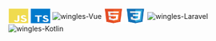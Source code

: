 <div style="display: inline_block"><br>
  <img align="center" alt="wingles-Js"      height="30" width="40" src="https://raw.githubusercontent.com/devicons/devicon/master/icons/javascript/javascript-plain.svg">
  <img align="center" alt="wingles-Ts"      height="30" width="40" src="https://raw.githubusercontent.com/devicons/devicon/master/icons/typescript/typescript-plain.svg">
  <img align="center" alt="wingles-Vue"     height="30" width="40" src="https://cdn.jsdelivr.net/gh/devicons/devicon/icons/vuejs/vuejs-original.svg" />
  <img align="center" alt="wingles-HTML"    height="30" width="40" src="https://raw.githubusercontent.com/devicons/devicon/master/icons/html5/html5-original.svg">
  <img align="center" alt="wingles-CSS"     height="30" width="40" src="https://raw.githubusercontent.com/devicons/devicon/master/icons/css3/css3-original.svg">
  <img align="center" alt="wingles-Laravel" height="30" width="40" src="https://cdn.jsdelivr.net/gh/devicons/devicon/icons/laravel/laravel-plain.svg" />
  <img align="center" alt="wingles-Kotlin"  height="30" width="40" src="https://cdn.jsdelivr.net/gh/devicons/devicon/icons/kotlin/kotlin-original.svg" />
</div>

